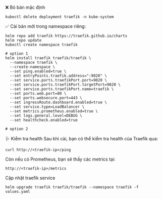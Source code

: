 ❌ Bỏ bản mặc định

```
kubectl delete deployment traefik -n kube-system
```

✅ Cài bản mới trong namespace riêng:

```
helm repo add traefik https://traefik.github.io/charts
helm repo update
kubectl create namespace traefik

# option 1
helm install traefik traefik/traefik \
  --namespace traefik \
  --create-namespace \
  --set ping.enabled=true \
  --set entryPoints.traefik.address=":9020" \
  --set service.ports.traefikPort.port=9020 \
  --set service.ports.traefikPort.targetPort=9020 \
  --set service.ports.traefikPort.name=traefik \
  --set ports.web.port=80 \
  --set ports.websecure.port=443 \
  --set ingressRoute.dashboard.enabled=true \
  --set service.type=LoadBalancer \
  --set metrics.prometheus.enabled=true \
  --set logs.general.level=DEBUG \
  --set healthcheck.enabled=true

# option 2
```

🩺 Kiểm tra health
Sau khi cài, bạn có thể kiểm tra health của Traefik qua:

```
curl http://<traefik-ip>/ping
```

Còn nếu có Prometheus, bạn sẽ thấy các metrics tại:

```
http://<traefik-ip>/metrics
```

Cập nhật traefik service

```
helm upgrade traefik traefik/traefik --namespace traefik -f values.yaml
```
